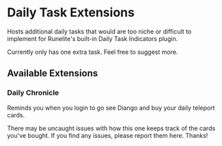 # Daily Task Extensions

Hosts additional daily tasks that would are too niche
or difficult to implement for Runelite's built-in
Daily Task Indicators plugin.

Currently only has one extra task.
Feel free to suggest more.

## Available Extensions

### Daily Chronicle

Reminds you when you login to go see Diango and
buy your daily teleport cards.

There may be uncaught issues with how this one
keeps track of the cards you've bought. If you find
any issues, please report them here. Thanks!
